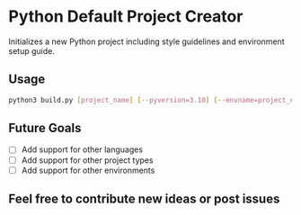 # Python Default Project Creator
Initializes a new Python project including style guidelines and environment setup guide.

## Usage
```bash
python3 build.py [project_name] [--pyversion=3.10] [--envname=project_name]
```

## Future Goals
- [ ] Add support for other languages
- [ ] Add support for other project types
- [ ] Add support for other environments

## Feel free to contribute new ideas or post issues